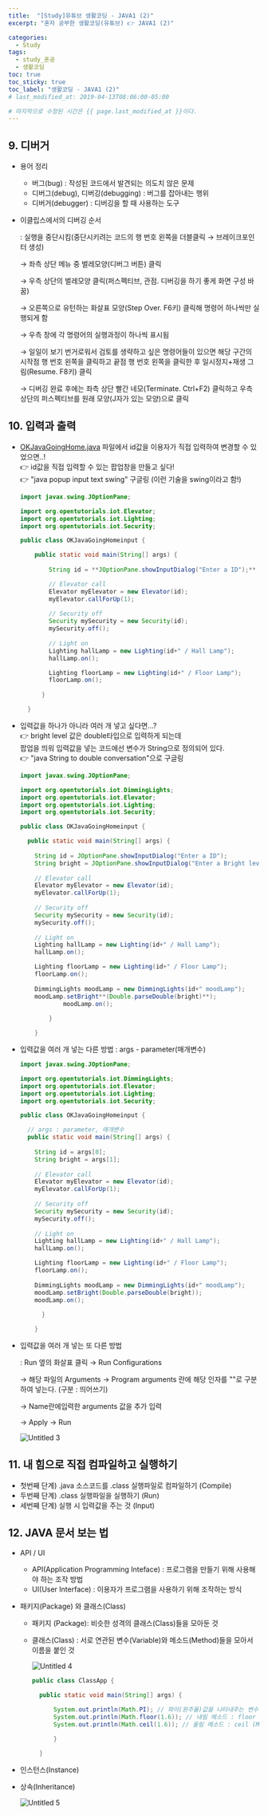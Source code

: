 ```yaml
---
title:  "[Study]유튜브 생활코딩 - JAVA1 (2)"
excerpt: "혼자 공부한 생활코딩(유튜브) 👉 JAVA1 (2)"

categories:
  - Study
tags:
  - study_혼공
  - 생활코딩
toc: true
toc_sticky: true
toc_label: "생활코딩 - JAVA1 (2)"
# last_modified_at: 2019-04-13T08:06:00-05:00

# 마지막으로 수정된 시간은 {{ page.last_modified_at }}이다.
---
```


## 9. 디버거
  - 용어 정리
    - 버그(bug) : 작성된 코드에서 발견되는 의도치 않은 문제
    - 디버그(debug), 디버깅(debugging) : 버그를 잡아내는 행위
    - 디버거(debugger) : 디버깅을 할 때 사용하는 도구
  
  - 이클립스에서의 디버깅 순서  

    : 실행을 중단시킴(중단시키려는 코드의 행 번호 왼쪽을 더블클릭 → 브레이크포인터 생성)  

      → 좌측 상단 메뉴 중 벌레모양(디버그 버튼) 클릭  

      → 우측 상단의 벌레모양 클릭(퍼스펙티브, 관점. 디버깅을 하기 좋게 화면 구성 바꿈)  

      → 오른쪽으로 유턴하는 화살표 모양(Step Over. F6키) 클릭해 명령어 하나씩만 실행되게 함  

      → 우측 창에 각 명령어의 실행과정이 하나씩 표시됨  

      → 일일이 보기 번거로워서 검토를 생략하고 싶은 명령어들이 있으면 해당 구간의 시작점 행 번호 왼쪽을 클릭하고 끝점 행 번호 왼쪽을 클릭한 후 일시정지+재생 그림(Resume. F8키) 클릭  

      → 디버깅 완료 후에는 좌측 상단 빨간 네모(Terminate. Ctrl+F2) 클릭하고 우측 상단의 퍼스펙티브를 원래 모양(J자가 있는 모양)으로 클릭  

## 10. 입력과 출력
   - [OKJavaGoingHome.java](http://okjavagoinghome.java) 파일에서 id값을 이용자가 직접 입력하여 변경할 수 있었으면..!  
    👉 id값을 직접 입력할 수 있는 팝업창을 만들고 싶다!  
    👉 "java popup input text swing" 구글링 (이런 기술을 swing이라고 함!)

        ```java
        import javax.swing.JOptionPane;

        import org.opentutorials.iot.Elevator;
        import org.opentutorials.iot.Lighting;
        import org.opentutorials.iot.Security;

        public class OKJavaGoingHomeinput {

        	public static void main(String[] args) {
        		
        		String id = **JOptionPane.showInputDialog("Enter a ID");**

        		// Elevator call
        		Elevator myElevator = new Elevator(id);
        		myElevator.callForUp(1);
        				
        		// Security off
        		Security mySecurity = new Security(id);
        		mySecurity.off();
        		
        		// Light on
        		Lighting hallLamp = new Lighting(id+" / Hall Lamp");
        		hallLamp.on();

        		Lighting floorLamp = new Lighting(id+" / Floor Lamp");
        		floorLamp.on();
        		
        	  }

          }
        ```

- 입력값을 하나가 아니라 여러 개 넣고 싶다면...?  
    👉 bright level 값은 double타입으로 입력하게 되는데  
        팝업을 띄워 입력값을 넣는 코드에선 변수가 String으로 정의되어 있다.  
    👉 "java String to double conversation"으로 구글링

    ```java
    import javax.swing.JOptionPane;

    import org.opentutorials.iot.DimmingLights;
    import org.opentutorials.iot.Elevator;
    import org.opentutorials.iot.Lighting;
    import org.opentutorials.iot.Security;

    public class OKJavaGoingHomeinput {

      public static void main(String[] args) {
        		
      	String id = JOptionPane.showInputDialog("Enter a ID");
      	String bright = JOptionPane.showInputDialog("Enter a Bright level");
        		
      	// Elevator call
      	Elevator myElevator = new Elevator(id);
      	myElevator.callForUp(1);
        				
      	// Security off
      	Security mySecurity = new Security(id);
      	mySecurity.off();
        		
      	// Light on
      	Lighting hallLamp = new Lighting(id+" / Hall Lamp");
      	hallLamp.on();

      	Lighting floorLamp = new Lighting(id+" / Floor Lamp");
      	floorLamp.on();
        		
      	DimmingLights moodLamp = new DimmingLights(id+" moodLamp");
      	moodLamp.setBright**(Double.parseDouble(bright)**);
        		moodLamp.on();
        		
        	}

        }
     ```

- 입력값을 여러 개 넣는 다른 방법 : args - parameter(매개변수)

    ```java
    import javax.swing.JOptionPane;

    import org.opentutorials.iot.DimmingLights;
    import org.opentutorials.iot.Elevator;
    import org.opentutorials.iot.Lighting;
    import org.opentutorials.iot.Security;

    public class OKJavaGoingHomeinput {

      // args : parameter, 매개변수
      public static void main(String[] args) {
        		
      	String id = args[0];
      	String bright = args[1];
        		
       	// Elevator call
       	Elevator myElevator = new Elevator(id);
       	myElevator.callForUp(1);
        				
        // Security off
        Security mySecurity = new Security(id);
        mySecurity.off();
        		
        // Light on
        Lighting hallLamp = new Lighting(id+" / Hall Lamp");
        hallLamp.on();

        Lighting floorLamp = new Lighting(id+" / Floor Lamp");
        floorLamp.on();
        		
        DimmingLights moodLamp = new DimmingLights(id+" moodLamp");
        moodLamp.setBright(Double.parseDouble(bright));
        moodLamp.on();
        		
          }

        }
    ```

 - 입력값을 여러 개 넣는 또 다른 방법  

    : Run 옆의 화살표 클릭 → Run Configurations 

      → 해당 파일의 Arguments → Program arguments 란에 해당 인자를 ""로 구분하여 넣는다. (구분 : 띄어쓰기)  

      → Name란에입력한 arguments 값을 추가 입력  

      → Apply → Run

    ![Untitled 3](https://user-images.githubusercontent.com/77489096/105348994-6c496d80-5c2c-11eb-83f2-1d8c83727b03.png)

## 11. 내 힘으로 직접 컴파일하고 실행하기
- 첫번째 단계) .java 소스코드를 .class 실행파일로 컴파일하기 (Compile)
- 두번째 단계) .class 실행파일을 실행하기 (Run)
- 세번째 단계) 실행 시 입력값을 주는 것 (Input)

## 12. JAVA 문서 보는 법
  - API / UI
    - API(Application Programming Inteface) : 프로그램을 만들기 위해 사용해야 하는 조작 방법  
    - UI(User Interface) : 이용자가 프로그램을 사용하기 위해 조작하는 방식  
  - 패키지(Package) 와 클래스(Class)  
    - 패키지 (Package): 비슷한 성격의 클래스(Class)들을 모아둔 것  
    - 클래스(Class) : 서로 연관된 변수(Variable)와 메소드(Method)들을 모아서 이름을 붙인 것  

      ![Untitled 4](https://user-images.githubusercontent.com/77489096/105348996-6d7a9a80-5c2c-11eb-9d9f-937fac9aae76.png)

      
      ```java
      public class ClassApp {

      	public static void main(String[] args) {
        		
        	System.out.println(Math.PI); // 파이(원주율)값을 나타내주는 변수 : PI (Math.클래스의 PI변수)
        	System.out.println(Math.floor(1.6)); // 내림 메소드 : floor (Math.클래스의 floor메소드)
        	System.out.println(Math.ceil(1.6)); // 올림 메소드 : ceil (Math.클래스의 ceil메소드)

        	}

        }
      ```

- 인스턴스(Instance)  
- 상속(Inheritance)  

    ![Untitled 5](https://user-images.githubusercontent.com/77489096/105348999-6d7a9a80-5c2c-11eb-9ca8-db37c291ebed.png)
